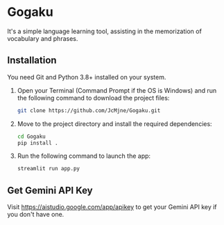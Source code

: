 # Gogaku

It's a simple language learning tool, assisting in the memorization of vocabulary and phrases.

## Installation

You need Git and Python 3.8+ installed on your system.

1. Open your Terminal (Command Prompt if the OS is Windows) and run the following command to download the project files:

   ```bash
   git clone https://github.com/JcMjne/Gogaku.git
   ```

2. Move to the project directory and install the required dependencies:

   ```bash
   cd Gogaku
   pip install .
   ```

3. Run the following command to launch the app:

   ```bash
   streamlit run app.py
   ```

## Get Gemini API Key

Visit https://aistudio.google.com/app/apikey to get your Gemini API key if you don't have one.
